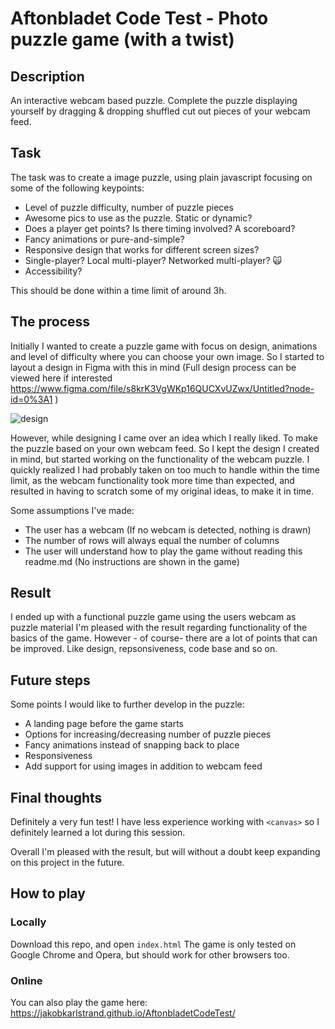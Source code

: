 # Aftonbladet Code Test - Photo puzzle game (with a twist)


## Description
An interactive webcam based puzzle. Complete the puzzle displaying yourself by dragging & dropping shuffled cut out pieces of your webcam feed.

## Task
The task was to create a image puzzle, using plain javascript focusing on some of the following keypoints:

-   Level of puzzle difficulty, number of puzzle pieces
-   Awesome pics to use as the puzzle. Static or dynamic?
-   Does a player get points? Is there timing involved? A scoreboard?
-   Fancy animations or pure-and-simple?
-   Responsive design that works for different screen sizes?
-   Single-player? Local multi-player? Networked multi-player? 🙀
-   Accessibility?

This should be done within a time limit of around 3h.

## The process
Initially I wanted to create a puzzle game with focus on design, animations and level of difficulty where you can choose your own image.
So I started to layout a design in Figma with this in mind (Full design process can be viewed here if interested https://www.figma.com/file/s8krK3VgWKp16QUCXvUZwx/Untitled?node-id=0%3A1 )

![design](https://user-images.githubusercontent.com/53311520/154683540-91c340cd-e888-4678-b883-99bf7112f029.png)


However, while designing I came over an idea which I really liked. To make the puzzle based on your own webcam feed.
So I kept the design I created in mind, but started working on the functionality of the webcam puzzle.
I quickly realized I had probably taken on too much to handle within the time limit, as the webcam functionality took more time than expected, and resulted in having to scratch some of my original ideas, to make it in time.

Some assumptions I've made:
 -   The user has a webcam (If no webcam is detected, nothing is drawn)
 -   The number of rows will always equal the number of columns
 -   The user will understand how to play the game without reading this readme.md (No instructions are shown in the game)


## Result
I ended up with a functional puzzle game using the users webcam as puzzle material
I'm pleased with the result regarding functionality of the basics of the game. However - of course-  there are a lot of points that can be improved. Like design, repsonsiveness, code base and so on.

## Future steps
Some points I would like to further develop in the puzzle:
 -   A landing page before the game starts
 -   Options for increasing/decreasing number of puzzle pieces
 -   Fancy animations instead of snapping back to place
 -   Responsiveness
 -   Add support for using images in addition to webcam feed

## Final thoughts
Definitely a very fun test! I have less experience working with `<canvas>` so I definitely learned a lot during this session.

Overall I'm pleased with the result, but will without a doubt keep expanding on this project in the future.


## How to play

### Locally
Download this repo, and open `index.html`
The game is only tested on Google Chrome and Opera, but should work for other browsers too.

### Online

You can also play the game here: https://jakobkarlstrand.github.io/AftonbladetCodeTest/ 


